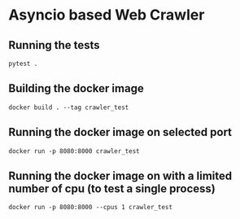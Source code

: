 # Asyncio based Web Crawler

## Running the tests  
`pytest .`

## Building the docker image  
`docker build . --tag crawler_test`

## Running the docker image on selected port 
`docker run -p 8080:8000 crawler_test`

## Running the docker image on with a limited number of cpu (to test a single process) 
`docker run -p 8080:8000 --cpus 1 crawler_test`

